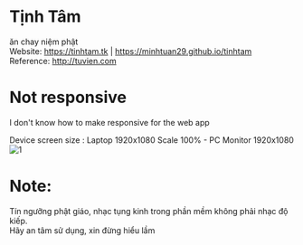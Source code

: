 # Tịnh Tâm
ăn chay niệm phật    
Website: https://tinhtam.tk  | https://minhtuan29.github.io/tinhtam  
Reference: http://tuvien.com  
  
# Not responsive
I don't know how to make responsive for the web app  
  
Device screen size : Laptop 1920x1080 Scale 100%   -   PC Monitor 1920x1080  
![1](https://user-images.githubusercontent.com/86332370/191282684-185c128c-4053-4884-8964-05aca3dc5a88.JPG)  

# Note:  
Tín ngưỡng phật giáo, nhạc tụng kinh trong phần mềm không phải nhạc độ kiếp.  
Hãy an tâm sử dụng, xin đừng hiểu lầm

